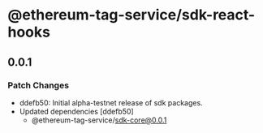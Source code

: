 # @ethereum-tag-service/sdk-react-hooks

## 0.0.1

### Patch Changes

- ddefb50: Initial alpha-testnet release of sdk packages.
- Updated dependencies [ddefb50]
  - @ethereum-tag-service/sdk-core@0.0.1

